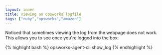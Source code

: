 ```yaml
---
layout: inner
title: viewing an opsworks logfile
tags: ["ruby","opsworks","amazon"]
---
```

Noticed that sometimes viewing the log from the webpage does not work. This allows
you to see once you're logged into the box:

{% highlight bash %}
opsworks-agent-cli show_log
{% endhighlight %}
